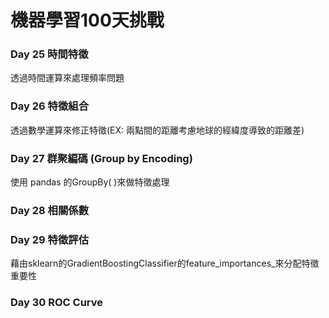# 機器學習100天挑戰

### Day 25 時間特徵

透過時間運算來處理頻率問題

### Day 26 特徵組合

透過數學運算來修正特徵(EX: 兩點間的距離考慮地球的經緯度導致的距離差)

### Day 27 群聚編碼 (Group by Encoding)

使用 pandas 的GroupBy( )來做特徵處理

### Day 28 相關係數

### Day 29 特徵評估

藉由sklearn的GradientBoostingClassifier的feature_importances_來分配特徵重要性

### Day 30 ROC Curve

